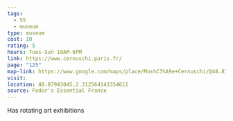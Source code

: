 ```yaml
---
tags:
  - 5S
  - museum
type: museum
cost: 10
rating: 5
hours: Tues-Sun 10AM-6PM
link: https://www.cernuschi.paris.fr/
page: "125"
map-link: https://www.google.com/maps/place/Mus%C3%A9e+Cernuschi/@48.879556,2.3075777,17z/data=!3m1!4b1!4m6!3m5!1s0x47e66fb9d4f199cd:0x28c693ca0c63a9e0!8m2!3d48.8795526!4d2.3124486!16s%2Fm%2F03qlhd_?entry=ttu
visit: 
location: 48.87943045,2.312564143354611
source: Fodor's Essential France
---
```

Has rotating art exhibitions
